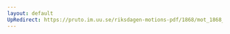 ```yaml
---
layout: default
UpRedirect: https://pruto.im.uu.se/riksdagen-motions-pdf/1868/mot_1868__ak__320/mot_1868__ak__320-002.pdf
---
```

